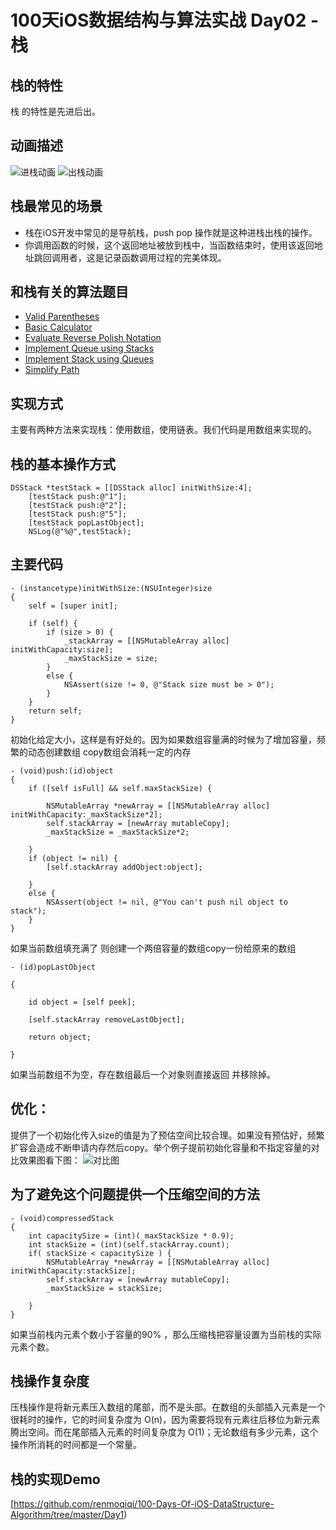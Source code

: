 
#  100天iOS数据结构与算法实战 Day02 - 栈
## 栈的特性
栈 的特性是先进后出。
## 动画描述
![进栈动画](https://upload-images.jianshu.io/upload_images/1304277-f3d53727a40f52cb.gif?imageMogr2/auto-orient/strip)
![出栈动画](https://upload-images.jianshu.io/upload_images/1304277-611d295b2a69a863.gif?imageMogr2/auto-orient/strip)

## 栈最常见的场景
* 栈在iOS开发中常见的是导航栈，push pop 操作就是这种进栈出栈的操作。
* 你调用函数的时候，这个返回地址被放到栈中，当函数结束时，使用该返回地址跳回调用者，这是记录函数调用过程的完美体现。

## 和栈有关的算法题目
* [Valid Parentheses](https://www.programcreek.com/2012/12/leetcode-valid-parentheses-java/)
* [Basic Calculator](https://www.programcreek.com/2014/06/leetcode-basic-calculator-java/)
* [Evaluate Reverse Polish Notation](https://en.wikipedia.org/wiki/Reverse_Polish_notation)
* [Implement Queue using Stacks](https://leetcode.com/problems/implement-queue-using-stacks/)
* [Implement Stack using Queues](https://leetcode.com/problems/implement-stack-using-queues/)
* [Simplify Path](https://leetcode.com/problems/simplify-path/)

## 实现方式
主要有两种方法来实现栈：使用数组，使用链表。我们代码是用数组来实现的。

## 栈的基本操作方式
```
DSStack *testStack = [[DSStack alloc] initWithSize:4];
    [testStack push:@"1"];
    [testStack push:@"2"];
    [testStack push:@"5"];
    [testStack popLastObject];
    NSLog(@"%@",testStack);
```
## 主要代码
```
- (instancetype)initWithSize:(NSUInteger)size
{
    self = [super init];
    
    if (self) {
        if (size > 0) {
            _stackArray = [[NSMutableArray alloc] initWithCapacity:size];
            _maxStackSize = size;
        }
        else {
            NSAssert(size != 0, @"Stack size must be > 0");
        }
    }
    return self;
}
```
初始化给定大小，这样是有好处的。因为如果数组容量满的时候为了增加容量，频繁的动态创建数组 copy数组会消耗一定的内存

```
- (void)push:(id)object
{
    if ([self isFull] && self.maxStackSize) {
        
        NSMutableArray *newArray = [[NSMutableArray alloc] initWithCapacity:_maxStackSize*2];
        self.stackArray = [newArray mutableCopy];
        _maxStackSize = _maxStackSize*2;

    }
    if (object != nil) {
        [self.stackArray addObject:object];

    }
    else {
        NSAssert(object != nil, @"You can't push nil object to stack");
    }
}
```
如果当前数组填充满了 则创建一个两倍容量的数组copy一份给原来的数组 
```
- (id)popLastObject

{

    id object = [self peek];

    [self.stackArray removeLastObject];

    return object;

}
```
如果当前数组不为空，存在数组最后一个对象则直接返回 并移除掉。

## 优化：
提供了一个初始化传入size的值是为了预估空间比较合理。如果没有预估好，频繁扩容会造成不断申请内存然后copy。举个例子提前初始化容量和不指定容量的对比效果图看下图：
![对比图](https://upload-images.jianshu.io/upload_images/1304277-eff0708a048c4a18.jpg?imageMogr2/auto-orient/strip%7CimageView2/2/w/1240)

## 为了避免这个问题提供一个压缩空间的方法
```
- (void)compressedStack
{
    int capacitySize = (int)(_maxStackSize * 0.9);
    int stackSize = (int)(self.stackArray.count);
    if( stackSize < capacitySize ) {
        NSMutableArray *newArray = [[NSMutableArray alloc] initWithCapacity:stackSize];
        self.stackArray = [newArray mutableCopy];
        _maxStackSize = stackSize;

    }
}
```
如果当前栈内元素个数小于容量的90% ，那么压缩栈把容量设置为当前栈的实际元素个数。
## 栈操作复杂度
压栈操作是将新元素压入数组的尾部，而不是头部。在数组的头部插入元素是一个很耗时的操作，它的时间复杂度为 O(n)，因为需要将现有元素往后移位为新元素腾出空间。而在尾部插入元素的时间复杂度为 O(1)；无论数组有多少元素，这个操作所消耗的时间都是一个常量。
## 栈的实现Demo
[https://github.com/renmoqiqi/100-Days-Of-iOS-DataStructure-Algorithm/tree/master/Day1)
